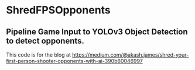 # ShredFPSOpponents

## Pipeline Game Input to YOLOv3 Object Detection to detect opponents.

This code is for the blog at https://medium.com/@akash.james/shred-your-first-person-shooter-opponents-with-ai-390b60046997